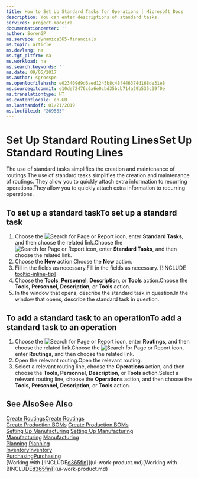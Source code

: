 ```yaml
---
title: How to Set Up Standard Tasks for Operations | Microsoft Docs
description: You can enter descriptions of standard tasks.
services: project-madeira
documentationcenter: ''
author: SorenGP
ms.service: dynamics365-financials
ms.topic: article
ms.devlang: na
ms.tgt_pltfrm: na
ms.workload: na
ms.search.keywords: ''
ms.date: 09/05/2017
ms.author: sgroespe
ms.openlocfilehash: e023409d9d6aed1245b8c48f446374d168de31e8
ms.sourcegitcommit: e10de72476c6a6e0cbd35bcb714a29b535c39f0e
ms.translationtype: HT
ms.contentlocale: en-GB
ms.lasthandoff: 01/21/2019
ms.locfileid: "269583"
---
```

# <a name="set-up-standard-routing-lines"></a><span data-ttu-id="4a98b-103">Set Up Standard Routing Lines</span><span class="sxs-lookup"><span data-stu-id="4a98b-103">Set Up Standard Routing Lines</span></span>
<span data-ttu-id="4a98b-104">The use of standard tasks simplifies the creation and maintenance of routings.</span><span class="sxs-lookup"><span data-stu-id="4a98b-104">The use of standard tasks simplifies the creation and maintenance of routings.</span></span> <span data-ttu-id="4a98b-105">They allow you to quickly attach extra information to recurring operations.</span><span class="sxs-lookup"><span data-stu-id="4a98b-105">They allow you to quickly attach extra information to recurring operations.</span></span>

## <a name="to-set-up-a-standard-task"></a><span data-ttu-id="4a98b-106">To set up a standard task</span><span class="sxs-lookup"><span data-stu-id="4a98b-106">To set up a standard task</span></span>
1. <span data-ttu-id="4a98b-107">Choose the ![Search for Page or Report](media/ui-search/search_small.png "Search for Page or Report icon") icon, enter **Standard Tasks**, and then choose the related link.</span><span class="sxs-lookup"><span data-stu-id="4a98b-107">Choose the ![Search for Page or Report](media/ui-search/search_small.png "Search for Page or Report icon") icon, enter **Standard Tasks**, and then choose the related link.</span></span>
2. <span data-ttu-id="4a98b-108">Choose the **New** action.</span><span class="sxs-lookup"><span data-stu-id="4a98b-108">Choose the **New** action.</span></span>
3. <span data-ttu-id="4a98b-109">Fill in the fields as necessary.</span><span class="sxs-lookup"><span data-stu-id="4a98b-109">Fill in the fields as necessary.</span></span> [!INCLUDE [tooltip-inline-tip](includes/tooltip-inline-tip_md.md)]
4. <span data-ttu-id="4a98b-110">Choose the **Tools**, **Personnel**, **Description**, or **Tools** action.</span><span class="sxs-lookup"><span data-stu-id="4a98b-110">Choose the **Tools**, **Personnel**, **Description**, or **Tools** action.</span></span>
5. <span data-ttu-id="4a98b-111">In the window that opens, describe the standard task in question.</span><span class="sxs-lookup"><span data-stu-id="4a98b-111">In the window that opens, describe the standard task in question.</span></span>

## <a name="to-add-a-standard-task-to-an-operation"></a><span data-ttu-id="4a98b-112">To add a standard task to an operation</span><span class="sxs-lookup"><span data-stu-id="4a98b-112">To add a standard task to an operation</span></span>
1. <span data-ttu-id="4a98b-113">Choose the ![Search for Page or Report](media/ui-search/search_small.png "Search for Page or Report icon") icon, enter **Routings**, and then choose the related link.</span><span class="sxs-lookup"><span data-stu-id="4a98b-113">Choose the ![Search for Page or Report](media/ui-search/search_small.png "Search for Page or Report icon") icon, enter **Routings**, and then choose the related link.</span></span>
2. <span data-ttu-id="4a98b-114">Open the relevant routing.</span><span class="sxs-lookup"><span data-stu-id="4a98b-114">Open the relevant routing.</span></span>
3. <span data-ttu-id="4a98b-115">Select a relevant routing line, choose the **Operations** action, and then choose the **Tools**, **Personnel**, **Description**, or **Tools** action.</span><span class="sxs-lookup"><span data-stu-id="4a98b-115">Select a relevant routing line, choose the **Operations** action, and then choose the **Tools**, **Personnel**, **Description**, or **Tools** action.</span></span>

## <a name="see-also"></a><span data-ttu-id="4a98b-116">See Also</span><span class="sxs-lookup"><span data-stu-id="4a98b-116">See Also</span></span>  
[<span data-ttu-id="4a98b-117">Create Routings</span><span class="sxs-lookup"><span data-stu-id="4a98b-117">Create Routings</span></span>](production-how-to-create-routings.md)  
<span data-ttu-id="4a98b-118">[Create Production BOMs](production-how-to-create-production-boms.md)   </span><span class="sxs-lookup"><span data-stu-id="4a98b-118">[Create Production BOMs](production-how-to-create-production-boms.md)   </span></span>  
<span data-ttu-id="4a98b-119">[Setting Up Manufacturing](production-configure-production-processes.md) </span><span class="sxs-lookup"><span data-stu-id="4a98b-119">[Setting Up Manufacturing](production-configure-production-processes.md) </span></span>  
<span data-ttu-id="4a98b-120">[Manufacturing](production-manage-manufacturing.md)  </span><span class="sxs-lookup"><span data-stu-id="4a98b-120">[Manufacturing](production-manage-manufacturing.md)  </span></span>  
<span data-ttu-id="4a98b-121">[Planning](production-planning.md) </span><span class="sxs-lookup"><span data-stu-id="4a98b-121">[Planning](production-planning.md) </span></span>  
[<span data-ttu-id="4a98b-122">Inventory</span><span class="sxs-lookup"><span data-stu-id="4a98b-122">Inventory</span></span>](inventory-manage-inventory.md)  
[<span data-ttu-id="4a98b-123">Purchasing</span><span class="sxs-lookup"><span data-stu-id="4a98b-123">Purchasing</span></span>](purchasing-manage-purchasing.md)  
<span data-ttu-id="4a98b-124">[Working with [!INCLUDE[d365fin](includes/d365fin_md.md)]](ui-work-product.md)</span><span class="sxs-lookup"><span data-stu-id="4a98b-124">[Working with [!INCLUDE[d365fin](includes/d365fin_md.md)]](ui-work-product.md)</span></span>  
